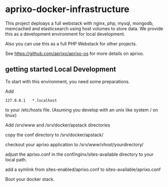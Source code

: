 # aprixo-docker-infrastructure

This project deploays a full webstack with nginx, php, mysql, mongodb, memcached and elasticsearch using host volumes to store data. We provide this as a development environment for local development.

Also you can use this as a full PHP Webstack for other projects.

See https://github.com/aprixo/aprixo-os for more details on aprixo.


## getting started Local Development

To start with this environment, you need some preparations.

Add 
```
127.0.0.1   *.localhost 
```

to your /etc/hosts file. (Asuming you develop with an unix like system / on linux)
 
Add /srv/www and /srv/docker/apstack directories

copy the conf directory to /srv/docker/apstack/

checkout your aprixo application to /srv/www/vhost/yourdirectory/

adjust the aprixo.conf in the conf/nginx/sites-available directory to your local path.

add a symlink from sites-enabled/aprixo.conf to sites-available/aprixo.conf

Boot your docker stack.